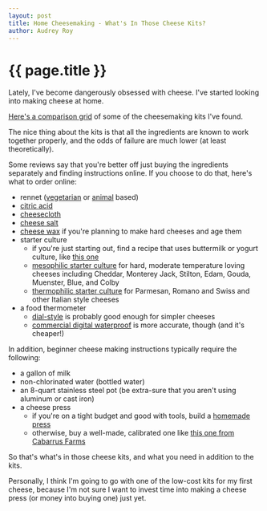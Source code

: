 ```yaml
---
layout: post
title: Home Cheesemaking - What's In Those Cheese Kits?
author: Audrey Roy
---
```


{{ page.title }}
================

Lately, I've become dangerously obsessed with cheese.  I've started looking into making cheese at home.  

[Here's a comparison grid](http://consumernotebook.com/grids/audreyr/cheesemaking-kits/) of some of the cheesemaking kits I've found.  

The nice thing about the kits is that all the ingredients are known to work together properly, and the odds of failure are much lower (at least theoretically).

Some reviews say that you're better off just buying the ingredients separately and finding instructions online.  If you choose to do that, here's what to order online:

* rennet ([vegetarian](http://consumernotebook.com/fromase-rennet-one-10-tab-slip/4f4c743d580240000c000000/) or [animal](http://consumernotebook.com/liquid-animal-rennet-2-oz/4f4c7501b5cf97000e000000/) based)
* [citric acid](http://consumernotebook.com/citric-acid-100-pure/4f4c7574b5cf97000e000002/)
* [cheesecloth](http://consumernotebook.com/cheesecloth-commercial-grade-3-square-yards/4f4c76287f170d000d000000/)
* [cheese salt](http://consumernotebook.com/cheese-salt-8oz/4f4c771a5906e2000c000000/)
* [cheese wax](http://consumernotebook.com/red-cheese-wax/4f4c7862a84dd9000c000000/) if you're planning to make hard cheeses and age them
* starter culture
    * if you're just starting out, find a recipe that uses buttermilk or yogurt culture, like [this one](http://biology.clc.uc.edu/Fankhauser/Cheese/Cheese98.htm)
    * [mesophilic starter culture](http://consumernotebook.com/mesophilic-c101-chese-starter-culture-5-packets/4f4c7922bd8db8000c000000/) for hard, moderate temperature loving cheeses including Cheddar, Monterey Jack, Stilton, Edam, Gouda, Muenster, Blue, and Colby
    * [thermophilic starter culture](http://consumernotebook.com/thermophilic-c201-cheese-starter-culture-5-packets/4f4c79d0bd8db8000c000002/) for Parmesan, Romano and Swiss and other Italian style cheeses
* a food thermometer
    * [dial-style](http://consumernotebook.com/dial-thermometer/4f4c7a6abd8db8000e000000/) is probably good enough for simpler cheeses
    * [commercial digital waterproof](http://consumernotebook.com/taylor-9842-commercial-waterproof-digital-thermometer/4f4c7b335906e2000d000001/) is more accurate, though (and it's cheaper!)

In addition, beginner cheese making instructions typically require the following:

* a gallon of milk
* non-chlorinated water (bottled water)
* an 8-quart stainless steel pot (be extra-sure that you aren't using aluminum or cast iron)
* a cheese press
    * if you're on a tight budget and good with tools, build a [homemade press](http://biology.clc.uc.edu/Fankhauser/Cheese/Cheese98.htm)
    * otherwise, buy a well-made, calibrated one like [this one from Cabarrus Farms](http://consumernotebook.com/cheese-press-from-cabarrus-farms/4f4c82b45906e2000e000000/)

So that's what's in those cheese kits, and what you need in addition to the kits.  

Personally, I think I'm going to go with one of the low-cost kits for my first cheese, because I'm not sure I want to invest time into making a cheese press (or money into buying one) just yet.